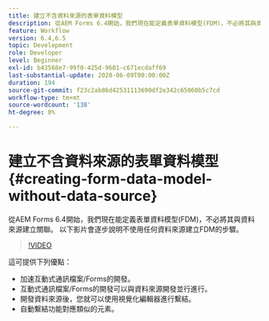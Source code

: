 ```yaml
---
title: 建立不含資料來源的表單資料模型
description: 從AEM Forms 6.4開始，我們現在能定義表單資料模型(FDM)，不必將其與資料來源建立關聯。 以下影片會逐步說明不使用任何資料來源建立FDM的步驟。
feature: Workflow
version: 6.4,6.5
topic: Development
role: Developer
level: Beginner
exl-id: b43568e7-99f0-425d-9601-c671ecdaff69
last-substantial-update: 2020-06-09T00:00:00Z
duration: 194
source-git-commit: f23c2ab86d42531113690df2e342c65060b5c7cd
workflow-type: tm+mt
source-wordcount: '138'
ht-degree: 0%

---
```


# 建立不含資料來源的表單資料模型 {#creating-form-data-model-without-data-source}

從AEM Forms 6.4開始，我們現在能定義表單資料模型(FDM)，不必將其與資料來源建立關聯。 以下影片會逐步說明不使用任何資料來源建立FDM的步驟。

>[!VIDEO](https://video.tv.adobe.com/v/21414?quality=12&learn=on)

這可提供下列優點：

* 加速互動式通訊檔案/Forms的開發。
* 互動式通訊檔案/Forms的開發可以與資料來源開發並行進行。
* 開發資料來源後，您就可以使用視覺化編輯器進行繫結。
* 自動繫結功能對應類似的元素。
